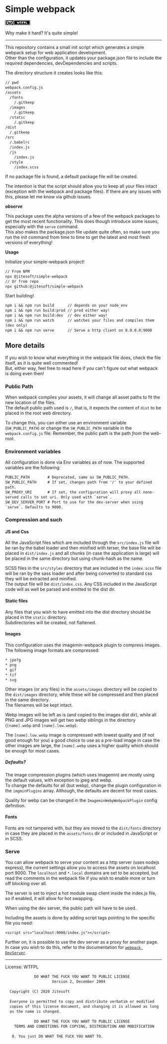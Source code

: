 # Simple webpack

[![DO WHAT THE FUCK YOU WANT TO PUBLIC LICENSE](https://raw.githubusercontent.com/jitesoft/simple-webpack/master/wtfpl-badge-4.png)](http://www.wtfpl.net)

Why make it hard? It's quite simple!

---

This repository contains a small init script which generates a simple webpack setup for web application development.  
Other than the configuration, it updates your package.json file to include the required dependencies, devDependencies
and scripts.

The directory structure it creates looks like this:

```
// pwd
webpack.config.js
/assets
  /fonts
    /.gitkeep
  /images
    /.gitkeep
  /static
    /.gitkeep
/dist
  /.gitkeep
/src
  /.babelrc
  /index.js
  /js
    /index.js
  /style
    /index.scss
```

If no package file is found, a default package file will be created.

The intention is that the script should allow you to keep all your files intact (exception with the webpack and package files).
If there are any issues with this, please let me know via github issues.

**_observe_**

This package uses the alpha versions of a few of the webpack packages to get the most recent functionality. This does
though introduce some issues, especially with the `serve` command.  
This also makes the package.json file update quite often, so make sure you run the init command from time to time to
get the latest and most fresh versions of everything!

**Usage**  

Initialize your simple-webpack project!

```
// From NPM
npx @jitesoft/simple-webpack
// Or from repo
npx github:@jitesoft/simple-webpack
```

Start building!

````
npm i && npm run build      // depends on your node_env
npm i && npm run build:prod // prod either way!
npm i && npm run build:dev  // dev either way!
npm i && npm run watch      // watches your files and compiles them (dev only)
npm i && npm run serve      // Serve a http client on 0.0.0.0:9000 
````

## More details

If you wish to know what everything in the webpack file does, check the file itself, as it is quite
well commented!  
But, either way, feel free to read here if you can't figure out what webpack is doing even then!

### Public Path

When webpack compiles your assets, it will change all asset paths to fit the new location of the files.  
The default public path used is `/`, that is, it expects the content of `dist` to be placed in the root web directory.  

To change this, you can either use an environment variable (`SW_PUBLIC_PATH`) or change the `SW_PUBLIC_PATH` variable in the
`webpack.config.js` file. Remember, the public path is the path _from_ the web-root.

### Environment variables

All configuration is done via Env variables as of now. The supported variables are the following:

```dotenv
PUBLIC_PATH        # Deprecated, same as SW_PUBLIC_PATH.
SW_PUBLIC_PATH     # If set, changes path from '/' to your defined path.
SW_PROXY_URI       # If set, the configuration will proxy all none-served calls to set uri. Only used with `serve`.
SW_DEV_SERVER_PORT # Port to use for the dev-server when using `serve`. Defaults to 9000.
```

### Compression and such

#### JS and Css

All the JavaScript files which are included through the `src/index.js` file will be ran by the babel loader and 
then minified with terser, the base file will be placed in `dist/index.js` and all chunks (in case the application is large)
will be placed in the same directory but using chunk-hash as the name.

SCSS files in the `src/styles` directory that are included in the `index.scss` file will be ran by the sass loader and
after being converted to standard css they will be extracted and minified.  
The output file will be `dist/index.css`. Any CSS included in the JavaScript code will as well be parsed and emitted to the dist dir.

#### Static files

Any files that you wish to have emitted into the dist directory should be placed in the `static` directory.  
Subdirectories will be created, not flattened.

#### Images

This configuration uses the imagemin-webpack plugin to compress images. The following image formats
are compressed:

    * jpe?g 
    * png
    * gif 
    * tif 
    * svg

Other images (or any files) in the `assets/images` directory will be copied to the `dist/images` directory, while these will
be compressed and then placed in the same directory.  
The filenames will be kept intact.

Webp images will be left as is (and copied to the images dist dir), while all PNG and JPG
images will get two webp siblings in the directory (`[name].webp` and `[name].low.webp`).  

The `[name].low.webp` image is compressed with lowest quality and (if not good enough for you) a good choice to use
as a pre-load image in case the other images are large, the `[name].webp` uses a higher quality which should be
enough for most cases.

##### Defaults?

The image compression plugins (which uses imagemin) are mostly using the default values, with exception to jpeg and 
webp.  
To change the defaults for all (but webp), change the plugin configuration in the `imgminPlugins` array. Although, the defaults
are decent for most cases.

Quality for webp can be changed in the `ImageminWebpWebpackPlugin` config definition.

#### Fonts

Fonts are not tampered with, but they are moved to the `dist/fonts` directory in case they are placed in the `assets/fonts` dir 
or included in JavaScript or in SCSS.

### Serve

You can allow webpack to serve your content as a http server (uses nodejs express), the current settings allow you
to access the assets on localhost port 9000. The `localhost` and `*.local` domains are set to be accepted,
but read the comments in the webpack file if you wish to enable more or turn off blocking over all.

The server is set to inject a hot module swap client inside the index.js file, so if enabled, it will allow for hot swapping.

When using the dev server, the public path will have to be used.

Including the assets is done by adding script tags pointing to the specific file you need:

```text
<script src="localhost:9000/index.js"></script>
```

Further on, it is possible to use the dev server as a proxy for another page. In case you wish to do this, refer to the
documentation for [`webpack DevServer`](https://webpack.js.org/configuration/dev-server/).

---

License: WTFPL


```
             DO WHAT THE FUCK YOU WANT TO PUBLIC LICENSE
                     Version 2, December 2004
 
  Copyright (C) 2020 Jitesoft
 
  Everyone is permitted to copy and distribute verbatim or modified
  copies of this license document, and changing it is allowed as long
  as the name is changed.
 
             DO WHAT THE FUCK YOU WANT TO PUBLIC LICENSE
    TERMS AND CONDITIONS FOR COPYING, DISTRIBUTION AND MODIFICATION
 
   0. You just DO WHAT THE FUCK YOU WANT TO.
```
